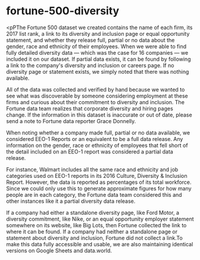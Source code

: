 # fortune-500-diversity
<pPThe Fortune 500 dataset we created contains the name of each firm, its 2017 list rank, a link to its diversity and inclusion page or equal opportunity statement, and whether they release full, partial or no data about the gender, race and ethnicity of their employees.
When we were able to find fully detailed diversity data — which was the case for 16 companies — we included it on our dataset. If partial data exists, it can be found by following a link to the company's diversity and inclusion or careers page. If no diversity page or statement exists, we simply noted that there was nothing available.</p>
<p>All of the data was collected and verified by hand because we wanted to see what was discoverable by someone considering employment at these firms and curious about their commitment to diversity and inclusion. The Fortune data team realizes that corporate diversity and hiring pages change. If the information in this dataset is inaccurate or out of date, please send a note to Fortune data reporter Grace Donnelly.</p>
<p>When noting whether a company made full, partial or no data available, we considered EEO-1 Reports or an equivalent to be a full data release. Any information on the gender, race or ethnicity of employees that fell short of the detail included on an EEO-1 report was considered a partial data release.</p>
<p>For instance, Walmart includes all the same race and ethnicity and job categories used on EEO-1 reports in its 2016 Culture, Diversity & Inclusion Report. However, the data is reported as percentages of its total workforce. Since we could only use this to generate approximate figures for how many people are in each category, the Fortune data team considered this and other instances like it a partial diversity data release.</p>
<p>If a company had either a standalone diversity page, like Ford Motor, a diversity commitment, like Nike, or an equal opportunity employer statement somewhere on its website, like Big Lots, then Fortune collected the link to where it can be found. If a company had neither a standalone page or statement about diversity and inclusion, Fortune did not collect a link.To make this data fully accessible and usable, we are also maintaining identical versions on Google Sheets and data.world.</p>

 
